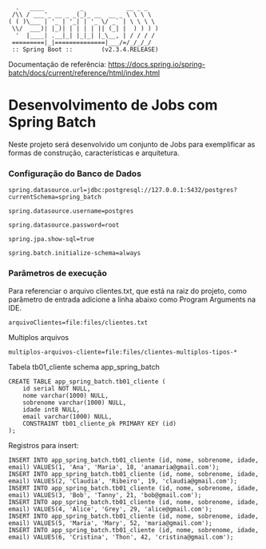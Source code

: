 ```
  .   ____          _            __ _ _
 /\\ / ___'_ __ _ _(_)_ __  __ _ \ \ \ \
( ( )\___ | '_ | '_| | '_ \/ _` | \ \ \ \
 \\/  ___)| |_)| | | | | || (_| |  ) ) ) )
  '  |____| .__|_| |_|_| |_\__, | / / / /
 =========|_|==============|___/=/_/_/_/
 :: Spring Boot ::        (v2.3.4.RELEASE)
```
Documentação de referência:
https://docs.spring.io/spring-batch/docs/current/reference/html/index.html

# Desenvolvimento de Jobs com Spring Batch

Neste projeto será desenvolvido um conjunto de Jobs para exemplificar as formas de construção,
características e arquitetura.




### Configuração do Banco de Dados
`spring.datasource.url=jdbc:postgresql://127.0.0.1:5432/postgres?currentSchema=spring_batch`

`spring.datasource.username=postgres`

`spring.datasource.password=root`

`spring.jpa.show-sql=true`

`spring.batch.initialize-schema=always`

### Parâmetros de execução
Para referenciar o arquivo clientes.txt, que está na raiz do projeto,
como parâmetro de entrada adicione a linha abaixo como Program Arguments na IDE.

```arquivoClientes=file:files/clientes.txt```

Multiplos arquivos

```multiplos-arquivos-cliente=file:files/clientes-multiplos-tipos-*```

Tabela tb01_cliente schema app_spring_batch
```#sql
CREATE TABLE app_spring_batch.tb01_cliente (
	id serial NOT NULL,
	nome varchar(1000) NULL,
	sobrenome varchar(1000) NULL,
	idade int8 NULL,
	email varchar(1000) NULL,
	CONSTRAINT tb01_cliente_pk PRIMARY KEY (id)
);
```
Registros para insert:
```#sql
INSERT INTO app_spring_batch.tb01_cliente (id, nome, sobrenome, idade, email) VALUES(1, 'Ana', 'Maria', 18, 'anamaria@gmail.com');
INSERT INTO app_spring_batch.tb01_cliente (id, nome, sobrenome, idade, email) VALUES(2, 'Claudia', 'Ribeiro', 19, 'claudia@gmail.com');
INSERT INTO app_spring_batch.tb01_cliente (id, nome, sobrenome, idade, email) VALUES(3, 'Bob', 'Tanny', 21, 'bob@gmail.com');
INSERT INTO app_spring_batch.tb01_cliente (id, nome, sobrenome, idade, email) VALUES(4, 'Alice', 'Grey', 29, 'alice@gmail.com');
INSERT INTO app_spring_batch.tb01_cliente (id, nome, sobrenome, idade, email) VALUES(5, 'Maria', 'Mary', 52, 'maria@gmail.com');
INSERT INTO app_spring_batch.tb01_cliente (id, nome, sobrenome, idade, email) VALUES(6, 'Cristina', 'Thon', 42, 'cristina@gmail.com');
```
